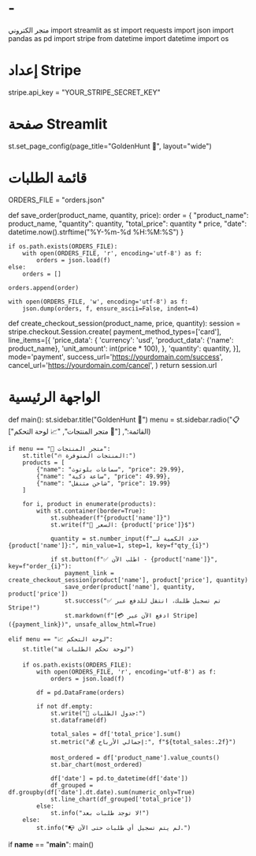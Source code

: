 # -
متجر الكتروني
import streamlit as st
import requests
import json
import pandas as pd
import stripe
from datetime import datetime
import os

# إعداد Stripe
stripe.api_key = "YOUR_STRIPE_SECRET_KEY"

# صفحة Streamlit
st.set_page_config(page_title="GoldenHunt 🛒", layout="wide")

# قائمة الطلبات
ORDERS_FILE = "orders.json"

def save_order(product_name, quantity, price):
    order = {
        "product_name": product_name,
        "quantity": quantity,
        "total_price": quantity * price,
        "date": datetime.now().strftime("%Y-%m-%d %H:%M:%S")
    }

    if os.path.exists(ORDERS_FILE):
        with open(ORDERS_FILE, 'r', encoding='utf-8') as f:
            orders = json.load(f)
    else:
        orders = []

    orders.append(order)

    with open(ORDERS_FILE, 'w', encoding='utf-8') as f:
        json.dump(orders, f, ensure_ascii=False, indent=4)

def create_checkout_session(product_name, price, quantity):
    session = stripe.checkout.Session.create(
        payment_method_types=['card'],
        line_items=[{
            'price_data': {
                'currency': 'usd',
                'product_data': {'name': product_name},
                'unit_amount': int(price * 100),
            },
            'quantity': quantity,
        }],
        mode='payment',
        success_url='https://yourdomain.com/success',
        cancel_url='https://yourdomain.com/cancel',
    )
    return session.url

# الواجهة الرئيسية
def main():
    st.sidebar.title("GoldenHunt 🛒")
    menu = st.sidebar.radio("📋 القائمة:", ["🛒 متجر المنتجات", "📈 لوحة التحكم"])

    if menu == "🛒 متجر المنتجات":
        st.title("🔥 المنتجات المتوفرة:")
        products = [
            {"name": "سماعات بلوتوث", "price": 29.99},
            {"name": "ساعة ذكية", "price": 49.99},
            {"name": "شاحن متنقل", "price": 19.99}
        ]

        for i, product in enumerate(products):
            with st.container(border=True):
                st.subheader(f"{product['name']}")
                st.write(f"💸 السعر: {product['price']}$")

                quantity = st.number_input(f"حدد الكمية لـ {product['name']}:", min_value=1, step=1, key=f"qty_{i}")

                if st.button(f"✅ اطلب الآن - {product['name']}", key=f"order_{i}"):
                    payment_link = create_checkout_session(product['name'], product['price'], quantity)
                    save_order(product['name'], quantity, product['price'])
                    st.success("✅ تم تسجيل طلبك، انتقل للدفع عبر Stripe!")
                    st.markdown(f"[💳 ادفع الآن عبر Stripe]({payment_link})", unsafe_allow_html=True)

    elif menu == "📈 لوحة التحكم":
        st.title("📊 لوحة تحكم الطلبات")

        if os.path.exists(ORDERS_FILE):
            with open(ORDERS_FILE, 'r', encoding='utf-8') as f:
                orders = json.load(f)

            df = pd.DataFrame(orders)

            if not df.empty:
                st.write("📝 جدول الطلبات:")
                st.dataframe(df)

                total_sales = df['total_price'].sum()
                st.metric("💰 إجمالي الأرباح:", f"${total_sales:.2f}")

                most_ordered = df['product_name'].value_counts()
                st.bar_chart(most_ordered)

                df['date'] = pd.to_datetime(df['date'])
                df_grouped = df.groupby(df['date'].dt.date).sum(numeric_only=True)
                st.line_chart(df_grouped['total_price'])
            else:
                st.info("لا توجد طلبات بعد!")
        else:
            st.info("📭 لم يتم تسجيل أي طلبات حتى الآن.")

if __name__ == "__main__":
    main()
